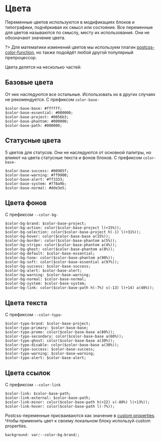 # Цвета

Переменные цветов используются в модификациях блоков и типографики, подчёркивая их смысл или состояние. Все переменные для цветов называются по смыслу, месту их использования. Они не обозначают значение цвета.

?> Для математики изменений цветов мы используем плагин [postcss-color-function](https://github.com/postcss/postcss), но также подойдёт любой другой популярный препроцессор.

Цвета делятся на несколько частей:
## Базовые цвета
От них наследуются все остальные. Использовать их в других случаях не рекомендуется. С префиксом `color-base-`
<div class="tpl-grid tpl-grid_s-ratio_1-1 tpl-grid_col-gap_two-thirds tpl-grid_row-gap_third decorator decorator_indent-b_xxxxl" style="padding-top: 0px; grid-row-gap: var(--col-gap-third);">
	<div class="pt-icon-plus pt-icon-plus_vertical-align_center">
		<div class="pt-icon-plus__icon pt-icon-plus__icon_indent-r_s">
			<div class="color color_view_base"></div>
		</div>
		<div class="pt-icon-plus__block">
			<code>$color-base-base: #ffffff;</code>
		</div>
	</div>
	<div class="pt-icon-plus pt-icon-plus_vertical-align_center">
		<div class="pt-icon-plus__icon pt-icon-plus__icon_indent-r_s">
			<div class="color color_view_essential"></div>
		</div>
		<div class="pt-icon-plus__block">
			<code>$color-base-essential: #000000;</code>
		</div>
	</div>
	<div class="pt-icon-plus pt-icon-plus_vertical-align_center">
		<div class="pt-icon-plus__icon pt-icon-plus__icon_indent-r_s">
			<div class="color color_view_project"></div>
		</div>
		<div class="pt-icon-plus__block">
			<code>$color-base-project: #0056b3;</code>
		</div>
	</div>
	<div class="pt-icon-plus pt-icon-plus_vertical-align_center">
		<div class="pt-icon-plus__icon pt-icon-plus__icon_indent-r_s">
			<div class="color color_view_phantom"></div>
		</div>
		<div class="pt-icon-plus__phantom">
			<code>$color-base-phantom: #000000;</code>
		</div>
	</div>
	<div class="pt-icon-plus pt-icon-plus_vertical-align_center">
		<div class="pt-icon-plus__icon pt-icon-plus__icon_indent-r_s">
			<div class="color color_view_path"></div>
		</div>
		<div class="pt-icon-plus__block">
			<code>$color-base-path: #000000;</code>
		</div>
	</div>
</div>

## Статусные цвета
5 цветов для статусов. Они не наследуются от основной палитры, но влияют на цвета статусные текста и фонов блоков. С префиксом `color-base-`

<div class="tpl-grid tpl-grid_s-ratio_1-1 tpl-grid_col-gap_two-thirds tpl-grid_row-gap_third decorator decorator_indent-b_xxxxl" style="padding-top: 0px; grid-row-gap: var(--col-gap-third);">
	<div class="pt-icon-plus pt-icon-plus_vertical-align_center">
		<div class="pt-icon-plus__icon pt-icon-plus__icon_indent-r_s">
			<div class="color color_view_success"></div>
		</div>
		<div class="pt-icon-plus__block">
			<code>$color-base-success: #00985f;</code>
		</div>
	</div>
	<div class="pt-icon-plus pt-icon-plus_vertical-align_center">
		<div class="pt-icon-plus__icon pt-icon-plus__icon_indent-r_s">
			<div class="color color_view_warning"></div>
		</div>
		<div class="pt-icon-plus__block">
			<code>$color-base-warning: #ff9900;</code>
		</div>
	</div>
	<div class="pt-icon-plus pt-icon-plus_vertical-align_center">
		<div class="pt-icon-plus__icon pt-icon-plus__icon_indent-r_s">
			<div class="color color_view_alert"></div>
		</div>
		<div class="pt-icon-plus__block">
			<code>$color-base-alert: #ff3333;</code>
		</div>
	</div>
	<div class="pt-icon-plus pt-icon-plus_vertical-align_center">
		<div class="pt-icon-plus__icon pt-icon-plus__icon_indent-r_s">
			<div class="color color_view_system"></div>
		</div>
		<div class="pt-icon-plus__block">
			<code>$color-base-system: #778a9b;</code>
		</div>
	</div>
	<div class="pt-icon-plus pt-icon-plus_vertical-align_center">
		<div class="pt-icon-plus__icon pt-icon-plus__icon_indent-r_s">
			<div class="color color_view_normal"></div>
		</div>
		<div class="pt-icon-plus__block">
			<code>$color-base-normal: #dde3e5;</code>
		</div>
	</div>
</div>


## Цвета фонов

С префиксом `--color-bg-`

<div class="tpl-grid tpl-grid_row-gap_third decorator decorator_indent-b_xxxxl" style="padding-top: 0px; grid-row-gap: var(--col-gap-third);">
	<div class="pt-icon-plus pt-icon-plus_vertical-align_center">
		<div class="pt-icon-plus__icon pt-icon-plus__icon_indent-r_s">
			<div class="color color_view_brand"></div>
		</div>
		<div class="pt-icon-plus__block">
			<code>$color-bg-brand: $color-base-project;</code>
		</div>
	</div>
	<div class="pt-icon-plus pt-icon-plus_vertical-align_center">
		<div class="pt-icon-plus__icon pt-icon-plus__icon_indent-r_s">
			<div class="color color_view_action"></div>
		</div>
		<div class="pt-icon-plus__block">
			<code>$color-bg-action: color($color-base-project l(+15%));</code>
		</div>
	</div>
	<div class="pt-icon-plus pt-icon-plus_vertical-align_center">
		<div class="pt-icon-plus__icon pt-icon-plus__icon_indent-r_s">
			<div class="color color_view_selection"></div>
		</div>
		<div class="pt-icon-plus__block">
			<code>$color-bg-selection: color($color-base-project h(-1) l(+31%));</code>
		</div>
	</div>
	<div class="pt-icon-plus pt-icon-plus_vertical-align_center">
		<div class="pt-icon-plus__icon pt-icon-plus__icon_indent-r_s">
			<div class="color color_view_hover"></div>
		</div>
		<div class="pt-icon-plus__block">
			<code>$color-bg-hover: color($color-base-base a(15%));</code>
		</div>
	</div>
	<div class="pt-icon-plus pt-icon-plus_vertical-align_center">
		<div class="pt-icon-plus__icon pt-icon-plus__icon_indent-r_s">
			<div class="color color_view_border"></div>
		</div>
		<div class="pt-icon-plus__block">
			<code>$color-bg-border: color($color-base-phantom a(5%));</code>
		</div>
	</div>
	<div class="pt-icon-plus pt-icon-plus_vertical-align_center">
		<div class="pt-icon-plus__icon pt-icon-plus__icon_indent-r_s">
			<div class="color color_view_stripe"></div>
		</div>
		<div class="pt-icon-plus__block">
			<code>$color-bg-stripe: color($color-base-phantom a(4%));</code>
		</div>
	</div>
	<div class="pt-icon-plus pt-icon-plus_vertical-align_center">
		<div class="pt-icon-plus__icon pt-icon-plus__icon_indent-r_s">
			<div class="color color_view_ghost"></div>
		</div>
		<div class="pt-icon-plus__block">
			<code>$color-bg-ghost: color($color-base-phantom a(8%));</code>
		</div>
	</div>
	<div class="pt-icon-plus pt-icon-plus_vertical-align_center">
		<div class="pt-icon-plus__icon pt-icon-plus__icon_indent-r_s">
			<div class="color color_view_default"></div>
		</div>
		<div class="pt-icon-plus__block">
			<code>$color-bg-default: $color-base-essential;</code>
		</div>
	</div>
	<div class="pt-icon-plus pt-icon-plus_vertical-align_center">
		<div class="pt-icon-plus__icon pt-icon-plus__icon_indent-r_s">
			<div class="color color_view_tone"></div>
		</div>
		<div class="pt-icon-plus__block">
			<code>$color-bg-tone: color($color-base-phantom a(90%));</code>
		</div>
	</div>
	<div class="pt-icon-plus pt-icon-plus_vertical-align_center">
		<div class="pt-icon-plus__icon pt-icon-plus__icon_indent-r_s">
			<div class="color color_view_soft"></div>
		</div>
		<div class="pt-icon-plus__block">
			<code>$color-bg-soft: color($color-base-essential a(97%));</code>
		</div>
	</div>
</div>

<div class="tpl-grid tpl-grid_row-gap_third decorator decorator_indent-b_xxxxl" style="padding-top: 0px; grid-row-gap: var(--col-gap-third);">
	<div class="pt-icon-plus pt-icon-plus_vertical-align_center">
		<div class="pt-icon-plus__icon pt-icon-plus__icon_indent-r_s">
			<div class="color color_view_success"></div>
		</div>
		<div class="pt-icon-plus__block">
			<code>$color-bg-success: $color-base-success;</code>
		</div>
	</div>
	<div class="pt-icon-plus pt-icon-plus_vertical-align_center">
		<div class="pt-icon-plus__icon pt-icon-plus__icon_indent-r_s">
			<div class="color color_view_alert"></div>
		</div>
		<div class="pt-icon-plus__block">
			<code>$color-bg-alert: $color-base-alert;</code>
		</div>
	</div>
	<div class="pt-icon-plus pt-icon-plus_vertical-align_center">
		<div class="pt-icon-plus__icon pt-icon-plus__icon_indent-r_s">
			<div class="color color_view_warning"></div>
		</div>
		<div class="pt-icon-plus__block">
			<code>$color-bg-warning: $color-base-warning;</code>
		</div>
	</div>
	<div class="pt-icon-plus pt-icon-plus_vertical-align_center">
		<div class="pt-icon-plus__icon pt-icon-plus__icon_indent-r_s">
			<div class="color color_view_normal"></div>
		</div>
		<div class="pt-icon-plus__block">
			<code>$color-bg-normal: $color-base-normal;</code>
		</div>
	</div>
	<div class="pt-icon-plus pt-icon-plus_vertical-align_center">
		<div class="pt-icon-plus__icon pt-icon-plus__icon_indent-r_s">
			<div class="color color_view_system"></div>
		</div>
		<div class="pt-icon-plus__block">
			<code>$color-bg-system: $color-base-system;</code>
		</div>
	</div>
	<div class="pt-icon-plus pt-icon-plus_vertical-align_center">
		<div class="pt-icon-plus__icon pt-icon-plus__icon_indent-r_s">
			<div class="color color_view_link"></div>
		</div>
		<div class="pt-icon-plus__block">
			<code>$color-bg-link: color($color-base-path h(-7%) s(-13) l(+14) a(40%));</code>
		</div>
	</div>
</div>

## Цвета текста

С префиксом `--color-typo-`

<div class="tpl-grid tpl-grid_row-gap_third decorator decorator_indent-b_xxxxl" style="padding-top: 0px; grid-row-gap: var(--col-gap-third);">
	<div class="pt-icon-plus pt-icon-plus_vertical-align_center">
		<div class="pt-icon-plus__icon pt-icon-plus__icon_indent-r_s">
			<div class="color color_view_typo-brand"></div>
		</div>
		<div class="pt-icon-plus__block">
			<code>$color-typo-brand: $color-base-project;</code>
		</div>
	</div>
	<div class="pt-icon-plus pt-icon-plus_vertical-align_center">
		<div class="pt-icon-plus__icon pt-icon-plus__icon_indent-r_s">
			<div class="color color_view_typo-primary"></div>
		</div>
		<div class="pt-icon-plus__block">
			<code>$color-typo-primary: $color-base-base;</code>
		</div>
	</div>
	<div class="pt-icon-plus pt-icon-plus_vertical-align_center">
		<div class="pt-icon-plus__icon pt-icon-plus__icon_indent-r_s">
			<div class="color color_view_typo-promo"></div>
		</div>
		<div class="pt-icon-plus__block">
			<code>$color-typo-promo: color($color-base-base a(80%));</code>
		</div>
	</div>
	<div class="pt-icon-plus pt-icon-plus_vertical-align_center">
		<div class="pt-icon-plus__icon pt-icon-plus__icon_indent-r_s">
			<div class="color color_view_typo-secondary"></div>
		</div>
		<div class="pt-icon-plus__block">
			<code>$color-typo-secondary: color($color-base-base a(60%));</code>
		</div>
	</div>
	<div class="pt-icon-plus pt-icon-plus_vertical-align_center">
		<div class="pt-icon-plus__icon pt-icon-plus__icon_indent-r_s">
			<div class="color color_view_typo-ghost"></div>
		</div>
		<div class="pt-icon-plus__block">
			<code>$color-typo-ghost: color($color-base-base a(30%));</code>
		</div>
	</div>
	<div class="pt-icon-plus pt-icon-plus_vertical-align_center">
		<div class="pt-icon-plus__icon pt-icon-plus__icon_indent-r_s">
			<div class="color color_view_typo-disable"></div>
		</div>
		<div class="pt-icon-plus__block">
			<code>$color-typo-disable: color($color-base-base a(30%));</code>
		</div>
	</div>
	<div class="pt-icon-plus pt-icon-plus_vertical-align_center">
		<div class="pt-icon-plus__icon pt-icon-plus__icon_indent-r_s">
			<div class="color color_view_typo-success"></div>
		</div>
		<div class="pt-icon-plus__block">
			<code>$color-typo-success: $color-base-success;</code>
		</div>
	</div>
	<div class="pt-icon-plus pt-icon-plus_vertical-align_center">
		<div class="pt-icon-plus__icon pt-icon-plus__icon_indent-r_s">
			<div class="color color_view_typo-warning"></div>
		</div>
		<div class="pt-icon-plus__block">
			<code>$color-typo-warning: $color-base-warning;</code>
		</div>
	</div>
	<div class="pt-icon-plus pt-icon-plus_vertical-align_center">
		<div class="pt-icon-plus__icon pt-icon-plus__icon_indent-r_s">
			<div class="color color_view_typo-alert"></div>
		</div>
		<div class="pt-icon-plus__block">
			<code>$color-typo-alert: $color-base-alert;</code>
		</div>
	</div>
</div>

## Цвета ссылок

С префиксом `--color-link`

<div class="tpl-grid tpl-grid_row-gap_third decorator decorator_indent-b_xxxxl" style="padding-top: 0px; grid-row-gap: var(--col-gap-third);">
	<div class="pt-icon-plus pt-icon-plus_vertical-align_center">
		<div class="pt-icon-plus__icon pt-icon-plus__icon_indent-r_s">
			<div class="color color_view_typo-brand"></div>
		</div>
		<div class="pt-icon-plus__block">
			<code>$color-link: $color-base-path;</code>
		</div>
	</div>
	<div class="pt-icon-plus pt-icon-plus_vertical-align_center">
		<div class="pt-icon-plus__icon pt-icon-plus__icon_indent-r_s">
			<div class="color color_view_typo-primary"></div>
		</div>
		<div class="pt-icon-plus__block">
			<code>$color-link-external: $color-base-path;</code>
		</div>
	</div>
	<div class="pt-icon-plus pt-icon-plus_vertical-align_center">
		<div class="pt-icon-plus__icon pt-icon-plus__icon_indent-r_s">
			<div class="color color_view_typo-promo"></div>
		</div>
		<div class="pt-icon-plus__block">
			<code>$color-link-minor: color($color-base-path h(+22) s(-80%) l(+13%));</code>
		</div>
	</div>
	<div class="pt-icon-plus pt-icon-plus_vertical-align_center">
		<div class="pt-icon-plus__icon pt-icon-plus__icon_indent-r_s">
			<div class="color color_view_typo-secondary"></div>
		</div>
		<div class="pt-icon-plus__block">
			<code>$color-link-hover: color($color-base-path l(-7%));</code>
		</div>
	</div>
</div>

Postcss-переменные присваиваются как значение в <a href='https://developer.mozilla.org/en-US/docs/Web/CSS/--*'>custom properties</a>. Чтобы применить цвет к своему локальном блоку используй custom properties. 

```css
background: var(--color-bg-brand);
```
